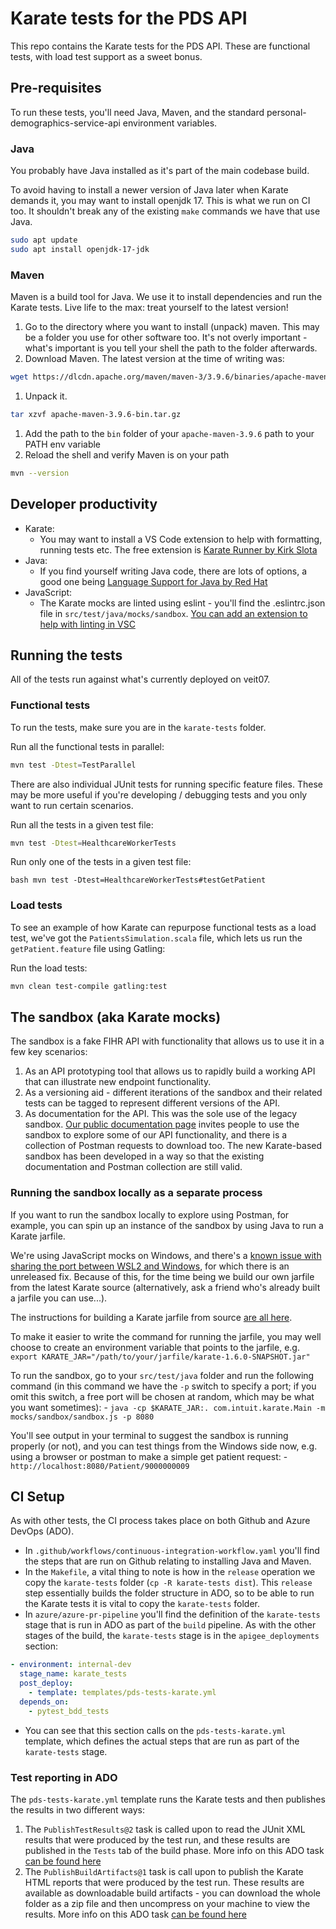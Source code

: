 # Karate tests for the PDS API

This repo contains the Karate tests for the PDS API. These are functional tests, with load test support as a sweet bonus.

## Pre-requisites

To run these tests, you'll need Java, Maven, and the standard personal-demographics-service-api environment variables.

### Java
You probably have Java installed as it's part of the main codebase build.

To avoid having to install a newer version of Java later when Karate demands it, you may want to install openjdk 17. This is what we run on CI too. It shouldn't break any of the existing `make` commands we have that use Java.

```bash
sudo apt update 
sudo apt install openjdk-17-jdk
```

### Maven

Maven is a build tool for Java. We use it to install dependencies and run the Karate tests. Live life to the max: treat yourself to the latest version!

1. Go to the directory where you want to install (unpack) maven. This may be a folder you use for other software too. It's not overly important - what's important is you tell your shell the path to the folder afterwards.
1. Download Maven. The latest version at the time of writing was: 
```bash
wget https://dlcdn.apache.org/maven/maven-3/3.9.6/binaries/apache-maven-3.9.6-bin.tar.gz
```
1. Unpack it. 
```bash
tar xzvf apache-maven-3.9.6-bin.tar.gz
```
1. Add the path to the `bin` folder of your `apache-maven-3.9.6` path to your PATH env variable
1. Reload the shell and verify Maven is on your path
```bash
mvn --version
```

## Developer productivity

- Karate:
    - You may want to install a VS Code extension to help with formatting, running tests etc. The free extension is [Karate Runner by Kirk Slota](https://marketplace.visualstudio.com/items?itemName=kirkslota.karate-runner)
- Java:
    - If you find yourself writing Java code, there are lots of options, a good one being [Language Support for Java by Red Hat](https://marketplace.visualstudio.com/items?itemName=redhat.java)
- JavaScript:
    - The Karate mocks are linted using eslint - you'll find the .eslintrc.json file in `src/test/java/mocks/sandbox`. [You can add an extension to help with linting in VSC](https://marketplace.visualstudio.com/items?itemName=dbaeumer.vscode-eslint) 

## Running the tests

All of the tests run against what's currently deployed on veit07.

### Functional tests 

To run the tests, make sure you are in the `karate-tests` folder.

Run all the functional tests in parallel:
```bash
mvn test -Dtest=TestParallel
```

There are also individual JUnit tests for running specific feature files. These may be more useful if you're developing / debugging tests and you only want to run certain scenarios.

Run all the tests in a given test file:
```bash
mvn test -Dtest=HealthcareWorkerTests
```

Run only one of the tests in a given test file:
```
bash mvn test -Dtest=HealthcareWorkerTests#testGetPatient
```

### Load tests
To see an example of how Karate can repurpose functional tests as a load test, we've got the `PatientsSimulation.scala` file, which lets us run the `getPatient.feature` file using Gatling:

Run the load tests:
```bash
mvn clean test-compile gatling:test
```

## The sandbox (aka Karate mocks)

The sandbox is a fake FIHR API with functionality that allows us to use it in a few key scenarios:
1. As an API prototyping tool that allows us to rapidly build a working API that can illustrate new endpoint functionality.
1. As a versioning aid - different iterations of the sandbox and their related tests can be tagged to represent different versions of the API.
1. As documentation for the API. This was the sole use of the legacy sandbox. [Our public documentation page](https://digital.nhs.uk/developer/api-catalogue/personal-demographics-service-fhir) invites people to use the sandbox to explore some of our API functionality, and there is a collection of Postman requests to download too. The new Karate-based sandbox has been developed in a way so that the existing documentation and Postman collection are still valid.

### Running the sandbox locally as a separate process

If you want to run the sandbox locally to explore using Postman, for example, you can spin up an instance of the sandbox by using Java to run a Karate jarfile.

We're using JavaScript mocks on Windows, and there's a [known issue with sharing the port between WSL2 and Windows](https://stackoverflow.com/questions/78120386/why-cant-windows-make-requests-to-my-karate-mock-if-i-use-javascript-mocks), for which there is an unreleased fix. Because of this, for the time being we build our own jarfile from the latest Karate source (alternatively, ask a friend who's already built a jarfile you can use...).

The instructions for building a Karate jarfile from source [are all here](https://github.com/karatelabs/karate/wiki/Developer-Guide).

To make it easier to write the command for running the jarfile, you may well choose to create an environment variable that points to the jarfile, e.g.
    `export KARATE_JAR="/path/to/your/jarfile/karate-1.6.0-SNAPSHOT.jar"`

To run the sandbox, go to your `src/test/java` folder and run the following command (in this command we have the `-p` switch to specify a port; if you omit this switch, a free port will be chosen at random, which may be what you want sometimes):
    - `java -cp $KARATE_JAR:. com.intuit.karate.Main -m mocks/sandbox/sandbox.js -p 8080`

You'll see output in your terminal to suggest the sandbox is running properly (or not), and you can test things from the Windows side now, e.g. using a browser or postman to make a simple get patient request:
    - `http://localhost:8080/Patient/9000000009`


## CI Setup

As with other tests, the CI process takes place on both Github and Azure DevOps (ADO). 

- In `.github/workflows/continuous-integration-workflow.yaml` you'll find the steps that are run on Github relating to installing Java and Maven.
- In the `Makefile`, a vital thing to note is how in the `release` operation we copy the `karate-tests` folder (`cp -R karate-tests dist`). This `release` step essentially builds the folder structure in ADO, so to be able to run the Karate tests it is vital to copy the `karate-tests` folder.
- In `azure/azure-pr-pipeline` you'll find the definition of the `karate-tests` stage that is run in ADO as part of the `build` pipeline. As with the other stages of the build, the `karate-tests` stage is in the `apigee_deployments` section:
```yaml
- environment: internal-dev
  stage_name: karate_tests
  post_deploy:
    - template: templates/pds-tests-karate.yml
  depends_on:
    - pytest_bdd_tests
```
- You can see that this section calls on the `pds-tests-karate.yml` template, which defines the actual steps that are run as part of the `karate-tests` stage.

### Test reporting in ADO

The `pds-tests-karate.yml` template runs the Karate tests and then publishes the results in two different ways:
1. The `PublishTestResults@2` task is called upon to read the JUnit XML results that were produced by the test run, and these results are published in the `Tests` tab of the build phase. More info on this ADO task [can be found here](https://learn.microsoft.com/en-us/azure/devops/pipelines/tasks/reference/publish-test-results-v2?view=azure-pipelines&tabs=trx%2Ctrxattachments%2Cyaml)
1. The `PublishBuildArtifacts@1` task is call upon to publish the Karate HTML reports that were produced by the test run. These results are available as downloadable build artifacts - you can download the whole folder as a zip file and then uncompress on your machine to view the results. More info on this ADO task [can be found here](https://learn.microsoft.com/en-us/azure/devops/pipelines/artifacts/build-artifacts?view=azure-devops&tabs=yaml)